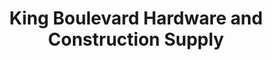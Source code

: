 ---
title: "King Boulevard Hardware and Construction Supply"
url: /bacoor/king-boulevard-hardware-and-construction-supply/
shop: trade
---